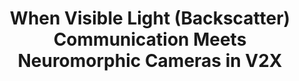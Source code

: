 ---
layout: default
title: 'When Visible Light (Backscatter) Communication Meets Neuromorphic Cameras in V2X'
authors: Kenuo Xu*, Kexing Zhou*, <strong>Chengxuan Zhu</strong>*, Shanghang Zhang, <a href="https://camera.pku.edu.cn/">Boxin Shi</a>, Xiaoqiang Li, Tiejun Huang, <a href="https://soar.group/chenren/">Chenren Xu</a>
publication: In <i>Proceedings of the 24th International Workshop on Mobile Computing Systems and Applications</i>, 2023.
year: 2023.2
pdf: 'https://dl.acm.org/doi/pdf/10.1145/3572864.3580333'
code: ''
official_link: 'https://dl.acm.org/doi/abs/10.1145/3572864.3580333'
---